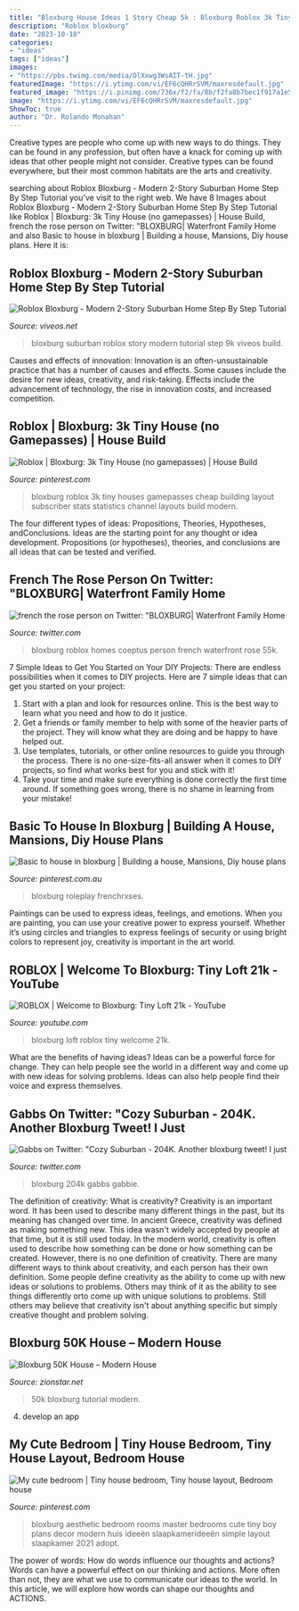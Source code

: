 ```yaml
---
title: "Bloxburg House Ideas 1 Story Cheap 5k : Bloxburg Roblox 3k Tiny Houses Gamepasses Cheap Building Layout Subscriber Stats Statistics Channel Layouts Build Modern"
description: "Roblox bloxburg"
date: "2023-10-10"
categories:
- "ideas"
tags: ["ideas"]
images:
- "https://pbs.twimg.com/media/DlXxwg3WsAIT-tH.jpg"
featuredImage: "https://i.ytimg.com/vi/EF6cQHRrSVM/maxresdefault.jpg"
featured_image: "https://i.pinimg.com/736x/f2/fa/8b/f2fa8b7bec1f917a1e5825683d069f53.jpg"
image: "https://i.ytimg.com/vi/EF6cQHRrSVM/maxresdefault.jpg"
ShowToc: true
author: "Dr. Rolando Monahan"
---
```



Creative types are people who come up with new ways to do things. They can be found in any profession, but often have a knack for coming up with ideas that other people might not consider. Creative types can be found everywhere, but their most common habitats are the arts and creativity.

	

		
searching about Roblox Bloxburg - Modern 2-Story Suburban Home Step By Step Tutorial you've visit to the right web. We have 8 Images about Roblox Bloxburg - Modern 2-Story Suburban Home Step By Step Tutorial like Roblox | Bloxburg: 3k Tiny House (no gamepasses) | House Build, french the rose person on Twitter: &quot;BLOXBURG| Waterfront Family Home and also Basic to house in bloxburg | Building a house, Mansions, Diy house plans. Here it is:
		
    
## Roblox Bloxburg - Modern 2-Story Suburban Home Step By Step Tutorial

<img loading=lazy src="https://www.viveos.net/image/mZotTQ8KDbs/maxresdefault.jpg" onerror="this.onerror=null;this.src='https://tse3.mm.bing.net/th?id=OIP.XTXKUyaKJNj8qkb6TNLBtwHaEK&amp;pid=15.1';" alt="Roblox Bloxburg - Modern 2-Story Suburban Home Step By Step Tutorial">

_Source: viveos.net_

>bloxburg suburban roblox story modern tutorial step 9k viveos build. 

	

Causes and effects of innovation:
Innovation is an often-unsustainable practice that has a number of causes and effects. Some causes include the desire for new ideas, creativity, and risk-taking. Effects include the advancement of technology, the rise in innovation costs, and increased competition.

    
## Roblox | Bloxburg: 3k Tiny House (no Gamepasses) | House Build

<img loading=lazy src="https://i.pinimg.com/736x/f2/fa/8b/f2fa8b7bec1f917a1e5825683d069f53.jpg" onerror="this.onerror=null;this.src='https://tse3.mm.bing.net/th?id=OIP.DHhUcUKCIHQK4w629Ws1agHaFj&amp;pid=15.1';" alt="Roblox | Bloxburg: 3k Tiny House (no gamepasses) | House Build">

_Source: pinterest.com_

>bloxburg roblox 3k tiny houses gamepasses cheap building layout subscriber stats statistics channel layouts build modern. 

	

The four different types of ideas: Propositions, Theories, Hypotheses, andConclusions.
Ideas are the starting point for any thought or idea development. Propositions (or hypotheses), theories, and conclusions are all ideas that can be tested and verified.

    
## French The Rose Person On Twitter: &quot;BLOXBURG| Waterfront Family Home

<img loading=lazy src="https://pbs.twimg.com/media/DlXxwg3WsAIT-tH.jpg" onerror="this.onerror=null;this.src='https://tse4.mm.bing.net/th?id=OIP.ANMGwJ4eT8Nb-9LoiqgG_wHaEK&amp;pid=15.1';" alt="french the rose person on Twitter: &quot;BLOXBURG| Waterfront Family Home">

_Source: twitter.com_

>bloxburg roblox homes coeptus person french waterfront rose 55k. 

	

7 Simple Ideas to Get You Started on Your DIY Projects:
There are endless possibilities when it comes to DIY projects. Here are 7 simple ideas that can get you started on your project:
1. Start with a plan and look for resources online. This is the best way to learn what you need and how to do it justice.
2. Get a friends or family member to help with some of the heavier parts of the project. They will know what they are doing and be happy to have helped out.
3. Use templates, tutorials, or other online resources to guide you through the process. There is no one-size-fits-all answer when it comes to DIY projects, so find what works best for you and stick with it!
4. Take your time and make sure everything is done correctly the first time around. If something goes wrong, there is no shame in learning from your mistake!

    
## Basic To House In Bloxburg | Building A House, Mansions, Diy House Plans

<img loading=lazy src="https://i.pinimg.com/736x/69/48/16/694816713bc83d80cfae2c80632d78b6.jpg" onerror="this.onerror=null;this.src='https://tse2.mm.bing.net/th?id=OIP.bI0W3_4cf2MBivnPw4P3UwHaEK&amp;pid=15.1';" alt="Basic to house in bloxburg | Building a house, Mansions, Diy house plans">

_Source: pinterest.com.au_

>bloxburg roleplay frenchrxses. 

	

Paintings can be used to express ideas, feelings, and emotions.
When you are painting, you can use your creative power to express yourself. Whether it’s using circles and triangles to express feelings of security or using bright colors to represent joy, creativity is important in the art world.

    
## ROBLOX | Welcome To Bloxburg: Tiny Loft 21k - YouTube

<img loading=lazy src="https://i.ytimg.com/vi/OzczFxHoZ4Q/maxresdefault.jpg" onerror="this.onerror=null;this.src='https://tse1.mm.bing.net/th?id=OIP.J9_rk9XR5k1a8-ijvOdmPQHaEK&amp;pid=15.1';" alt="ROBLOX | Welcome to Bloxburg: Tiny Loft 21k - YouTube">

_Source: youtube.com_

>bloxburg loft roblox tiny welcome 21k. 

	

What are the benefits of having ideas?
Ideas can be a powerful force for change. They can help people see the world in a different way and come up with new ideas for solving problems. Ideas can also help people find their voice and express themselves.

    
## Gabbs On Twitter: &quot;Cozy Suburban - 204K. Another Bloxburg Tweet! I Just

<img loading=lazy src="https://pbs.twimg.com/media/Dv3wPcZXQAApiFg.jpg" onerror="this.onerror=null;this.src='https://tse4.mm.bing.net/th?id=OIP._0R0MfokiA6PgmMF_qpWegHaFR&amp;pid=15.1';" alt="Gabbs on Twitter: &quot;Cozy Suburban - 204K. Another bloxburg tweet! I just">

_Source: twitter.com_

>bloxburg 204k gabbs gabbie. 

	

The definition of creativity: What is creativity?
Creativity is an important word. It has been used to describe many different things in the past, but its meaning has changed over time. In ancient Greece, creativity was defined as making something new. This idea wasn't widely accepted by people at that time, but it is still used today. In the modern world, creativity is often used to describe how something can be done or how something can be created. However, there is no one definition of creativity. There are many different ways to think about creativity, and each person has their own definition. Some people define creativity as the ability to come up with new ideas or solutions to problems. Others may think of it as the ability to see things differently orto come up with unique solutions to problems. Still others may believe that creativity isn't about anything specific but simply creative thought and problem solving.

    
## Bloxburg 50K House – Modern House

<img loading=lazy src="https://i.ytimg.com/vi/EF6cQHRrSVM/maxresdefault.jpg" onerror="this.onerror=null;this.src='https://tse3.mm.bing.net/th?id=OIP.aVNkSEltGBQXRXBglBKNpwHaEK&amp;pid=15.1';" alt="Bloxburg 50K House – Modern House">

_Source: zionstar.net_

>50k bloxburg tutorial modern. 

	

4. develop an app

    
## My Cute Bedroom | Tiny House Bedroom, Tiny House Layout, Bedroom House

<img loading=lazy src="https://i.pinimg.com/736x/e4/76/87/e47687fb82a5856da8628d8b9f9eec02.jpg" onerror="this.onerror=null;this.src='https://tse4.mm.bing.net/th?id=OIP.DFFbsMHeDHjQCq1QPIMfcgHaHT&amp;pid=15.1';" alt="My cute bedroom | Tiny house bedroom, Tiny house layout, Bedroom house">

_Source: pinterest.com_

>bloxburg aesthetic bedroom rooms master bedrooms cute tiny boy plans decor modern huis ideeën slaapkamerideeën simple layout slaapkamer 2021 adopt. 

	

The power of words: How do words influence our thoughts and actions?
Words can have a powerful effect on our thinking and actions. More often than not, they are what we use to communicate our ideas to the world. In this article, we will explore how words can shape our thoughts and ACTIONS.

